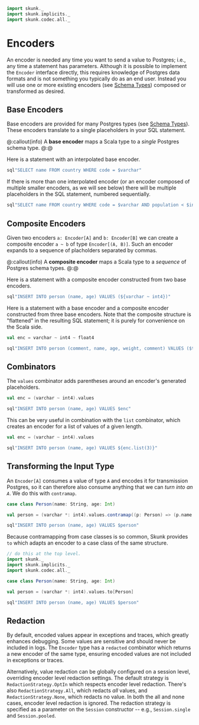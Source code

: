 ```scala mdoc:nest:invisible
import skunk._
import skunk.implicits._
import skunk.codec.all._
```
# Encoders

An encoder is needed any time you want to send a value to Postgres; i.e., any time a statement has
parameters. Although it is possible to implement the `Encoder` interface directly, this requires
knowledge of Postgres data formats and is not something you typically do as an end user. Instead
you will use one or more existing encoders (see [Schema Types](../reference/SchemaTypes.md))
composed or transformed as desired.

## Base Encoders

Base encoders are provided for many Postgres types (see [Schema Types](../reference/SchemaTypes.md)).
These encoders translate to a single placeholders in your SQL statement.

@:callout(info)
A **base encoder** maps a Scala type to a *single* Postgres schema type.
@:@

Here is a statement with an interpolated base encoder.

```scala mdoc:nest
sql"SELECT name FROM country WHERE code = $varchar"
```

If there is more than one interpolated encoder (or an encoder composed of multiple smaller encoders,
as we will see below) there will be multiple placeholders in the SQL statement, numbered
sequentially.

```scala mdoc:nest
sql"SELECT name FROM country WHERE code = $varchar AND population < $int8"
```

## Composite Encoders

Given two encoders `a: Encoder[A]` and `b: Encoder[B]` we can create a composite encoder `a ~ b` of
type `Encoder[(A, B)]`. Such an encoder expands to a sequence of placholders separated by commas.

@:callout(info)
A **composite encoder** maps a Scala type to a *sequence* of Postgres schema types.
@:@

Here is a statement with a composite encoder constructed from two base encoders.

```scala mdoc:nest
sql"INSERT INTO person (name, age) VALUES (${varchar ~ int4})"
```

Here is a statement with a base encoder and a composite encoder constructed from three base encoders.
Note that the composite structure is "flattened" in the resulting SQL statement; it is purely for
convenience on the Scala side.

```scala mdoc:nest
val enc = varchar ~ int4 ~ float4

sql"INSERT INTO person (comment, name, age, weight, comment) VALUES ($text, $enc)"
```

## Combinators

The `values` combinator adds parentheses around an encoder's generated placeholders.

```scala mdoc:nest
val enc = (varchar ~ int4).values

sql"INSERT INTO person (name, age) VALUES $enc"
```

This can be very useful in combination with the `list` combinator, which creates an encoder for a
list of values of a given length.

```scala mdoc:nest
val enc = (varchar ~ int4).values

sql"INSERT INTO person (name, age) VALUES ${enc.list(3)}"
```

## Transforming the Input Type

An `Encoder[A]` consumes a value of type `A` and encodes it for transmission Postgres, so it can
therefore also consume anything that we can _turn into an `A`_. We do this with `contramap`.

```scala mdoc:nest
case class Person(name: String, age: Int)

val person = (varchar *: int4).values.contramap((p: Person) => (p.name, p.age))

sql"INSERT INTO person (name, age) VALUES $person"
```

Because contramapping from case classes is so common, Skunk provides `to` which adapts
an encoder to a case class of the same structure.

```scala mdoc:invisible:reset
// do this at the top level.
import skunk._
import skunk.implicits._
import skunk.codec.all._
```

```scala mdoc
case class Person(name: String, age: Int)

val person = (varchar *: int4).values.to[Person]

sql"INSERT INTO person (name, age) VALUES $person"
```

## Redaction

By default, encoded values appear in exceptions and traces, which greatly enhances debugging. Some values are sensitive and should never be included in logs. The `Encoder` type has a `redacted` combinator which returns a new encoder of the same type, ensuring encoded values are not included in exceptions or traces.

Alternatively, value redaction can be globally configured on a session level, overriding encoder level redaction settings. The default strategy is `RedactionStrategy.OptIn` which respects encoder level redaction. There's also `RedactionStrategy.All`, which redacts *all* values, and `RedactionStrategy.None`, which redacts no value. In both the all and none cases, encoder level redaction is ignored. The redaction strategy is specified as a parameter on the `Session` constructor -- e.g., `Session.single` and `Session.pooled`.
